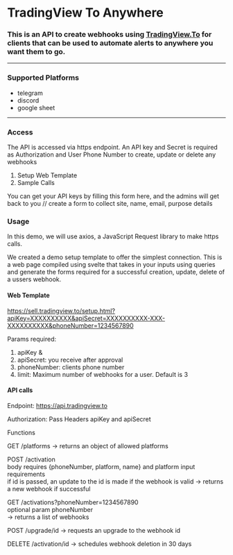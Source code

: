 # TradingView To Anywhere

### This is an API to create webhooks using [TradingView.To](https://tradingview.to) for clients that can be used to automate alerts to anywhere you want them to go.

---

### Supported Platforms
- telegram
- discord
- google sheet

---

### Access

The API is accessed via https endpoint. An API key and Secret is required as Authorization and User Phone Number to create, update or delete any webhooks
1. Setup Web Template
2. Sample Calls


You can get your API keys by filling this form here, and the admins will get back to you
// create a form to collect site, name, email, purpose details


### Usage

In this demo, we will use axios, a JavaScript Request library to make https calls.

We created a demo setup template to offer the simplest connection. 
This is a web page compiled using svelte that takes in your inputs using queries and generate the forms required for a successful creation, update, delete of a ussers webhook.

#### Web Template

https://sell.tradingview.to/setup.html?apiKey=XXXXXXXXXX&apiSecret=XXXXXXXXXX-XXX-XXXXXXXXXX&phoneNumber=1234567890

Params required: 
1. apiKey &
2. apiSecret: you receive after approval
3. phoneNumber: clients phone number
4. limit: Maximum number of webhooks for a user. Default is 3


#### API calls

Endpoint: https://api.tradingview.to

Authorization: Pass Headers apiKey and apiSecret

Functions

GET /platforms -> returns an object of allowed platforms

POST /activation \
    body requires {phoneNumber, platform, name} and platform input requirements \
    if id is passed, an update to the id is made if the webhook is valid
    -> returns a new webhook if successful

GET /activations?phoneNumber=1234567890 \
    optional param phoneNumber \
    -> returns a list of webhooks

POST /upgrade/id -> requests an upgrade to the webhook id

DELETE /activation/id -> schedules webhook deletion in 30 days








